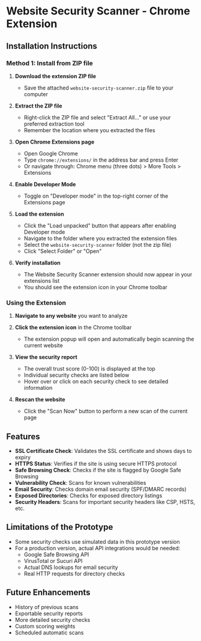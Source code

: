 # Website Security Scanner - Chrome Extension

## Installation Instructions

### Method 1: Install from ZIP file

1. **Download the extension ZIP file**
   - Save the attached `website-security-scanner.zip` file to your computer

2. **Extract the ZIP file**
   - Right-click the ZIP file and select "Extract All..." or use your preferred extraction tool
   - Remember the location where you extracted the files

3. **Open Chrome Extensions page**
   - Open Google Chrome
   - Type `chrome://extensions/` in the address bar and press Enter
   - Or navigate through: Chrome menu (three dots) > More Tools > Extensions

4. **Enable Developer Mode**
   - Toggle on "Developer mode" in the top-right corner of the Extensions page

5. **Load the extension**
   - Click the "Load unpacked" button that appears after enabling Developer mode
   - Navigate to the folder where you extracted the extension files
   - Select the `website-security-scanner` folder (not the zip file)
   - Click "Select Folder" or "Open"

6. **Verify installation**
   - The Website Security Scanner extension should now appear in your extensions list
   - You should see the extension icon in your Chrome toolbar

### Using the Extension

1. **Navigate to any website** you want to analyze

2. **Click the extension icon** in the Chrome toolbar
   - The extension popup will open and automatically begin scanning the current website

3. **View the security report**
   - The overall trust score (0-100) is displayed at the top
   - Individual security checks are listed below
   - Hover over or click on each security check to see detailed information

4. **Rescan the website**
   - Click the "Scan Now" button to perform a new scan of the current page

## Features

- **SSL Certificate Check**: Validates the SSL certificate and shows days to expiry
- **HTTPS Status**: Verifies if the site is using secure HTTPS protocol
- **Safe Browsing Check**: Checks if the site is flagged by Google Safe Browsing
- **Vulnerability Check**: Scans for known vulnerabilities
- **Email Security**: Checks domain email security (SPF/DMARC records)
- **Exposed Directories**: Checks for exposed directory listings
- **Security Headers**: Scans for important security headers like CSP, HSTS, etc.

## Limitations of the Prototype

- Some security checks use simulated data in this prototype version
- For a production version, actual API integrations would be needed:
  - Google Safe Browsing API
  - VirusTotal or Sucuri API
  - Actual DNS lookups for email security
  - Real HTTP requests for directory checks

## Future Enhancements

- History of previous scans
- Exportable security reports
- More detailed security checks
- Custom scoring weights
- Scheduled automatic scans
